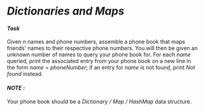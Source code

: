 # **_Dictionaries and Maps_**

#### _Task_

Given _n_ names and phone numbers, assemble a phone book that maps friends' names to their respective phone numbers. You will then be given an unknown number of names to query your phone book for. For each _name_ queried, print the associated entry from your phone book on a new line in the form _name_ = _phoneNumber_; if an entry for _name_ is not found, print _Not found_ instead.

#### _NOTE :_

Your phone book should be a _Dictionary / Map / HashMap_ data structure.
